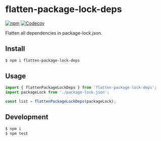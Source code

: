 # flatten-package-lock-deps

[![npm](https://img.shields.io/npm/v/flatten-package-lock-deps.svg?style=flat-square)](https://www.npmjs.com/package/flatten-package-lock-deps)
[![Codecov](https://img.shields.io/codecov/c/github/hiroppy/flatten-package-lock-deps.svg?style=flat-square)](https://codecov.io/gh/hiroppy/flatten-package-lock-deps)

Flatten all dependencies in package-lock.json.

## Install

```sh
$ npm i flatten-package-lock-deps
```

## Usage

```javascript
import { flattenPackageLockDeps } from 'flatten-package-lock-deps';
import packageLock from './package-lock.json';

const list = flattenPackageLockDeps(packageLock);
```

## Development

```sh
$ npm i
$ npm test
```
